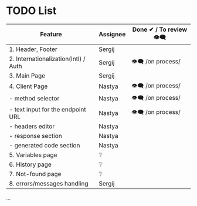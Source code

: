 # TODO List

| Feature                              | Assignee | Done ✔ / To review 👁‍🗨 |
| ------------------------------------ | -------- | ---------------------- |
| 1. Header, Footer                    | Sergij   |
| 2. Internationalization(Intl) / Auth | Sergij   | 👁‍🗨 /on process/        |
| 3. Main Page                         | Sergij   |
| 4. Client Page                       | Nastya   | 👁‍🗨 /on process/        |
| - method selector                    | Nastya   | 👁‍🗨 /on process/        |
| - text input for the endpoint URL    | Nastya   | 👁‍🗨 /on process/        |
| - headers editor                     | Nastya   |
| - response section                   | Nastya   |
| - generated code section             | Nastya   |
| 5. Variables page                    | ❔       |
| 6. History page                      | ❔       |
| 7. Not-found page                    | ❔       |
| 8. errors/messages handling          | Sergij   |


...
